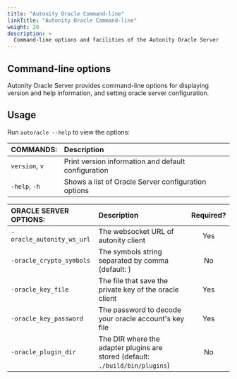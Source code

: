 ```yaml
---
title: "Autonity Oracle Command-line"
linkTitle: "Autonity Oracle Command-line"
weight: 20
description: >
  Command-line options and facilities of the Autonity Oracle Server
---
```


<!--
## Command-line facilities

Command-line tools for interacting with an Autonity Oracle Server are provided by:

- Autonity Utility Tool `aut`. A Python command-line RPC client for Autonity. The tool provides access to Autonity Oracle Contract interface functions.

For `aut` installation, usage, and command-line options see RReference [Setup the Autonity Utility Tool (aut)](/account-holders/setup-aut/).

For calling Oracle Contract functions using `aut` see Reference [Autonity Interfaces, Oracle Contract interface](/reference/api/oracle/).
-->
## Command-line options

Autonity Oracle Server provides command-line options for displaying version and help information, and setting oracle server configuration.

## Usage

Run `autoracle --help` to view the options:

| COMMANDS: | Description |
|:--|:--|
| `version`, `v` | Print version information and default configuration |
| `-help`, `-h`  | Shows a list of Oracle Server configuration options |
   
   
| ORACLE SERVER OPTIONS: | Description | Required? |
|:--|:--|:--:|
| `-oracle_autonity_ws_url` | The websocket URL of autonity client | Yes |
| `-oracle_crypto_symbols` | The symbols string separated by comma (default: )| No |
| `-oracle_key_file` | The file that save the private key of the oracle client | Yes |
| `-oracle_key_password` | The password to decode your oracle account's key file | Yes |
| `-oracle_plugin_dir` | The DIR where the adapter plugins are stored (default: `./build/bin/plugins`) | No |

